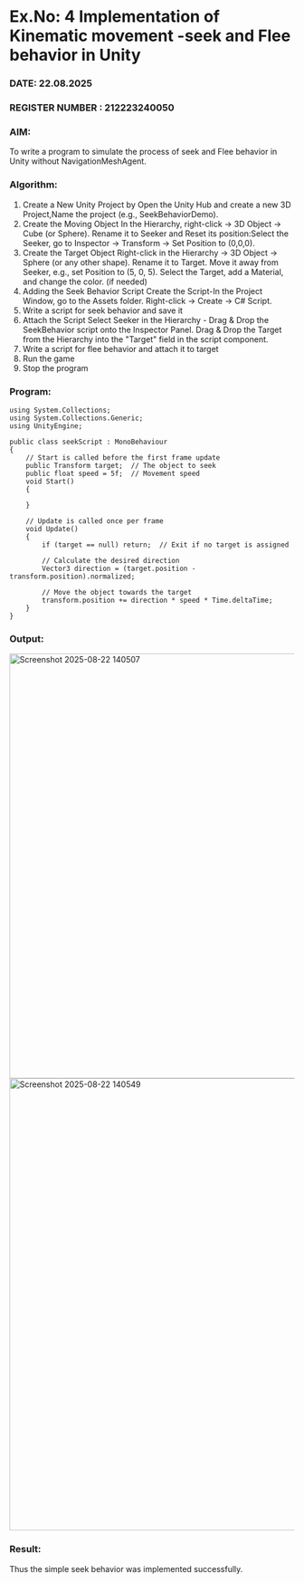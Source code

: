# Ex.No: 4  Implementation of Kinematic movement -seek and Flee behavior in Unity
### DATE: 22.08.2025                                                                         
### REGISTER NUMBER : 212223240050

### AIM: 
To write a program to simulate the process of seek and Flee behavior in Unity without NavigationMeshAgent. 
### Algorithm:
1. Create a New Unity Project by Open the  Unity Hub and create a new 3D Project,Name the project (e.g., SeekBehaviorDemo).
2. Create the Moving Object
   In the Hierarchy, right-click → 3D Object → Cube (or Sphere).
   Rename it to Seeker and Reset its position:Select the Seeker, go to Inspector → Transform → Set Position to (0,0,0).
3. Create the Target Object
   Right-click in the Hierarchy → 3D Object → Sphere (or any other shape).
   Rename it to Target. Move it away from Seeker, e.g., set Position to (5, 0, 5).
   Select the Target, add a Material, and change the color. (if needed) 
4. Adding the Seek Behavior Script
   Create the Script-In the Project Window, go to the Assets folder.
   Right-click → Create → C# Script.
5. Write a script for seek behavior and save it
6. Attach the Script
   Select Seeker in the Hierarchy - Drag & Drop the SeekBehavior script onto the Inspector Panel.
   Drag & Drop the Target from the Hierarchy into the "Target" field in the script component.
12.  Write a script for flee behavior and attach it to target
13.  Run the game
14. Stop the program
    
### Program:
```
using System.Collections;
using System.Collections.Generic;
using UnityEngine;

public class seekScript : MonoBehaviour
{
    // Start is called before the first frame update
    public Transform target;  // The object to seek
    public float speed = 5f;  // Movement speed
    void Start()
    {
        
    }

    // Update is called once per frame
    void Update()
    {
        if (target == null) return;  // Exit if no target is assigned

        // Calculate the desired direction
        Vector3 direction = (target.position - transform.position).normalized;

        // Move the object towards the target
        transform.position += direction * speed * Time.deltaTime;
    }
}
```
### Output:
<img width="1462" height="751" alt="Screenshot 2025-08-22 140507" src="https://github.com/user-attachments/assets/80c87a17-67fe-41ec-86cd-e5ebd0715093" />


<img width="1239" height="799" alt="Screenshot 2025-08-22 140549" src="https://github.com/user-attachments/assets/dc74abb8-f583-4896-818c-419890564132" />







### Result:
Thus the simple seek behavior was implemented successfully.
